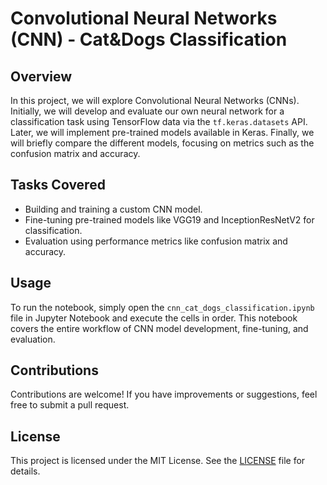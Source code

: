 
# Convolutional Neural Networks (CNN) - Cat&Dogs Classification

## Overview

In this project, we will explore Convolutional Neural Networks (CNNs). Initially, we will develop and evaluate our own neural network for a classification task using TensorFlow data via the `tf.keras.datasets` API. Later, we will implement pre-trained models available in Keras. Finally, we will briefly compare the different models, focusing on metrics such as the confusion matrix and accuracy.

## Tasks Covered

- Building and training a custom CNN model.
- Fine-tuning pre-trained models like VGG19 and InceptionResNetV2 for classification.
- Evaluation using performance metrics like confusion matrix and accuracy.

## Usage

To run the notebook, simply open the `cnn_cat_dogs_classification.ipynb` file in Jupyter Notebook and execute the cells in order. This notebook covers the entire workflow of CNN model development, fine-tuning, and evaluation.

## Contributions

Contributions are welcome! If you have improvements or suggestions, feel free to submit a pull request.

## License

This project is licensed under the MIT License. See the [LICENSE](./LICENSE) file for details.
